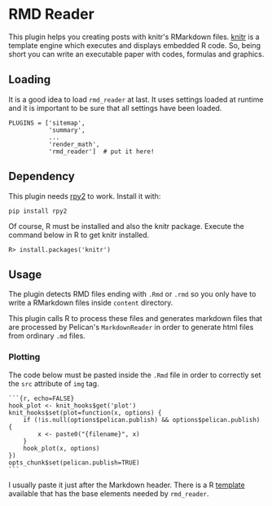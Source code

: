 # RMD Reader

This plugin helps you creating posts with knitr's RMarkdown files.
[knitr](http://yihui.name/knitr/) is a template engine which executes and displays embedded R code.
So, being short you can write an executable paper with codes, formulas and graphics.

## Loading

It is a good idea to load `rmd_reader` at last.
It uses settings loaded at runtime and it is important to be sure that all settings have been loaded.

```
PLUGINS = ['sitemap',
           'summary',
           ...
           'render_math',
           'rmd_reader']  # put it here!
```

## Dependency

This plugin needs [rpy2](https://pypi.python.org/pypi/rpy2) to work.
Install it with:

```
pip install rpy2
```

Of course, R must be installed and also the knitr package.
Execute the command below in R to get knitr installed.

```
R> install.packages('knitr')
```

## Usage

The plugin detects RMD files ending with `.Rmd` or `.rmd` so you only have to write a RMarkdown files inside `content` directory.

This plugin calls R to process these files and generates markdown files that are processed by Pelican's `MarkdownReader` in order to generate html files from ordinary `.md` files.

### Plotting

The code below must be pasted inside the `.Rmd` file in order to correctly set the `src` attribute of `img` tag.

	```{r, echo=FALSE}
	hook_plot <- knit_hooks$get('plot')
	knit_hooks$set(plot=function(x, options) {
	    if (!is.null(options$pelican.publish) && options$pelican.publish) {
	        x <- paste0("{filename}", x)
	    }
	    hook_plot(x, options)
	})
	opts_chunk$set(pelican.publish=TRUE)
	```

I usually paste it just after the Markdown header.
There is a R [template](https://github.com/almartin82/pelicanRMD) available that has the base elements needed by `rmd_reader`.
